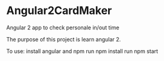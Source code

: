 # Angular2CardMaker
Angular 2 app to check personale in/out time

The purpose of this project is learn angular 2.

To use: 
  install angular and npm
  run npm install
  run npm start
